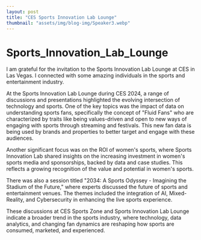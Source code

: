 ```yaml
---
layout: post
title: "CES Sports Innovation Lab Lounge"
thumbnail: "assets/img/blog-img/Speaker3.webp"
---
```


# Sports_Innovation_Lab_Lounge

I am grateful for the invitation to the Sports Innovation Lab Lounge at CES in Las Vegas. I connected with some amazing individuals in the sports and entertainment industry. 

At the Sports Innovation Lab Lounge during CES 2024, a range of discussions and presentations highlighted the evolving intersection of technology and sports. One of the key topics was the impact of data on understanding sports fans, specifically the concept of "Fluid Fans" who are characterized by traits like being values-driven and open to new ways of engaging with sports through streaming and festivals. This new fan data is being used by brands and properties to better target and engage with these audiences.

Another significant focus was on the ROI of women's sports, where Sports Innovation Lab shared insights on the increasing investment in women's sports media and sponsorships, backed by data and case studies. This reflects a growing recognition of the value and potential in women's sports.

There was also a session titled "2034: A Sports Odyssey - Imagining the Stadium of the Future," where experts discussed the future of sports and entertainment venues. The themes included the integration of AI, Mixed-Reality, and Cybersecurity in enhancing the live sports experience.

These discussions at CES Sports Zone and Sports Innovation Lab Lounge indicate a broader trend in the sports industry, where technology, data analytics, and changing fan dynamics are reshaping how sports are consumed, marketed, and experienced.

